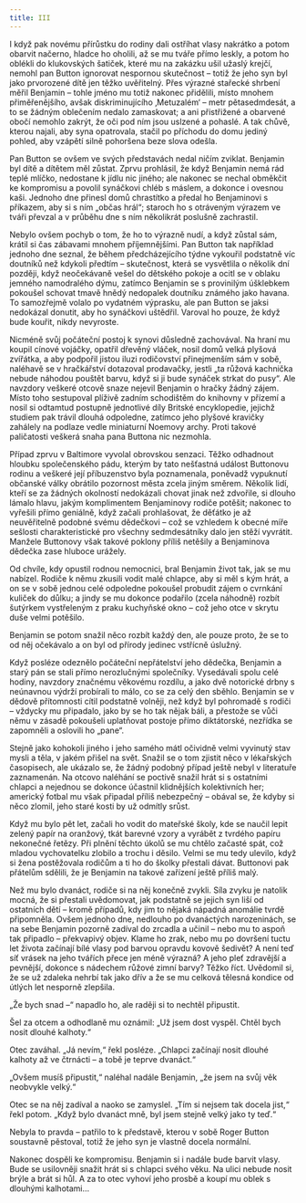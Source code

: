 ```yaml
---
title: III
---
```


  

I když pak novému přírůstku do rodiny dali ostříhat vlasy nakrátko a potom obarvit načerno, hladce ho oholili, až se mu tváře přímo leskly, a potom ho oblékli do klukovských šatiček, které mu na zakázku ušil užaslý krejčí, nemohl pan Button ignorovat nespornou skutečnost – totiž že jeho syn byl jako prvorozené dítě jen těžko uvěřitelný. Přes výrazné stařecké shrbení měřil Benjamin – tohle jméno mu totiž nakonec přidělili, místo mnohem přiměřenějšího, avšak diskriminujícího ‚Metuzalém‘ – metr pětasedmdesát, a to se žádným oblečením nedalo zamaskovat; a ani přistřižené a obarvené obočí nemohlo zakrýt, že oči pod ním jsou uslzené a pohaslé. A tak chůvě, kterou najali, aby syna opatrovala, stačil po příchodu do domu jediný pohled, aby vzápětí silně pohoršena beze slova odešla.

Pan Button se ovšem ve svých představách nedal ničím zviklat. Benjamin byl dítě a dítětem měl zůstat. Zprvu prohlásil, že když Benjamin nemá rád teplé mlíčko, nedostane k jídlu nic jiného; ale nakonec se nechal obměkčit ke kompromisu a povolil synáčkovi chléb s máslem, a dokonce i ovesnou kaši. Jednoho dne přinesl domů chrastítko a předal ho Benjaminovi s příkazem, aby si s ním „občas hrál“; staroch ho s otráveným výrazem ve tváři převzal a v průběhu dne s ním několikrát poslušně zachrastil.

Nebylo ovšem pochyb o tom, že ho to výrazně nudí, a když zůstal sám, krátil si čas zábavami mnohem příjemnějšími. Pan Button tak například jednoho dne seznal, že během předcházejícího týdne vykouřil podstatně víc doutníků než kdykoli předtím – skutečnost, která se vysvětlila o několik dní později, když neočekávaně vešel do dětského pokoje a ocitl se v oblaku jemného namodralého dýmu, zatímco Benjamin se s provinilým úšklebkem pokoušel schovat tmavě hnědý nedopalek doutníku známého jako havana. To samozřejmě volalo po vydatném výprasku, ale pan Button se jaksi nedokázal donutit, aby ho synáčkovi uštědřil. Varoval ho pouze, že když bude kouřit, nikdy nevyroste.

Nicméně svůj počáteční postoj k synovi důsledně zachovával. Na hraní mu koupil cínové vojáčky, opatřil dřevěný vláček, nosil domů velká plyšová zvířátka, a aby podpořil jistou iluzi rodičovství přinejmenším sám v sobě, naléhavě se v hračkářství dotazoval prodavačky, jestli „ta růžová kachnička nebude náhodou pouštět barvu, když si ji bude synáček strkat do pusy“. Ale navzdory veškeré otcově snaze nejevil Benjamin o hračky žádný zájem. Místo toho sestupoval plíživě zadním schodištěm do knihovny v přízemí a nosil si odtamtud postupně jednotlivé díly Britské encyklopedie, jejichž studiem pak trávil dlouhá odpoledne, zatímco jeho plyšové kravičky zahálely na podlaze vedle miniaturní Noemovy archy. Proti takové paličatosti veškerá snaha pana Buttona nic nezmohla.

Případ zprvu v Baltimore vyvolal obrovskou senzaci. Těžko odhadnout hloubku společenského pádu, kterým by tato nešťastná událost Buttonovu rodinu a veškeré její příbuzenstvo byla poznamenala, poněvadž vypuknutí občanské války obrátilo pozornost města zcela jiným směrem. Několik lidí, kteří se za žádných okolností nedokázali chovat jinak než zdvořile, si dlouho lámalo hlavu, jakým komplimentem Benjaminovy rodiče potěšit; nakonec to vyřešili přímo geniálně, když začali prohlašovat, že děťátko je až neuvěřitelně podobné svému dědečkovi – což se vzhledem k obecné míře sešlosti charakteristické pro všechny sedmdesátníky dalo jen stěží vyvrátit. Manžele Buttonovy však takové poklony příliš netěšily a Benjaminova dědečka zase hluboce urážely.

Od chvíle, kdy opustil rodnou nemocnici, bral Benjamin život tak, jak se mu nabízel. Rodiče k němu zkusili vodit malé chlapce, aby si měl s kým hrát, a on se v sobě jednou celé odpoledne pokoušel probudit zájem o cvrnkání kuliček do důlku; a jindy se mu dokonce podařilo (zcela náhodně) rozbít šutýrkem vystřeleným z praku kuchyňské okno – což jeho otce v skrytu duše velmi potěšilo.

Benjamin se potom snažil něco rozbít každý den, ale pouze proto, že se to od něj očekávalo a on byl od přírody jedinec vstřícně úslužný.

Když posléze odeznělo počáteční nepřátelství jeho dědečka, Benjamin a starý pán se stali přímo nerozlučnými společníky. Vysedávali spolu celé hodiny, navzdory značnému věkovému rozdílu, a jako dvě notorické drbny s neúnavnou výdrží probírali to málo, co se za celý den sběhlo. Benjamin se v dědově přítomnosti cítil podstatně volněji, než když byl pohromadě s rodiči – vždycky mu připadalo, jako by se ho tak nějak báli, a přestože se vůči němu v zásadě pokoušeli uplatňovat postoje přímo diktátorské, nezřídka se zapomněli a oslovili ho „pane“.

Stejně jako kohokoli jiného i jeho samého mátl očividně velmi vyvinutý stav mysli a těla, v jakém přišel na svět. Snažil se o tom zjistit něco v lékařských časopisech, ale ukázalo se, že žádný podobný případ ještě nebyl v literatuře zaznamenán. Na otcovo naléhání se poctivě snažil hrát si s ostatními chlapci a nejednou se dokonce účastnil klidnějších kolektivních her; americký fotbal mu však připadal příliš nebezpečný – obával se, že kdyby si něco zlomil, jeho staré kosti by už odmítly srůst.

Když mu bylo pět let, začali ho vodit do mateřské školy, kde se naučil lepit zelený papír na oranžový, tkát barevné vzory a vyrábět z tvrdého papíru nekonečné řetězy. Při plnění těchto úkolů se mu chtělo začasté spát, což mladou vychovatelku zlobilo a trochu i děsilo. Velmi se mu tedy ulevilo, když si žena postěžovala rodičům a ti ho do školky přestali dávat. Buttonovi pak přátelům sdělili, že je Benjamin na takové zařízení ještě příliš malý.

Než mu bylo dvanáct, rodiče si na něj konečně zvykli. Síla zvyku je natolik mocná, že si přestali uvědomovat, jak podstatně se jejich syn liší od ostatních dětí – kromě případů, kdy jim to nějaká nápadná anomálie tvrdě připomněla. Ovšem jednoho dne, nedlouho po dvanáctých narozeninách, se na sebe Benjamin pozorně zadíval do zrcadla a učinil – nebo mu to aspoň tak připadlo – překvapivý objev. Klame ho zrak, nebo mu po dovršení tuctu let života začínají bílé vlasy pod barvou opravdu kovově šedivět? A není teď síť vrásek na jeho tvářích přece jen méně výrazná? A jeho pleť zdravější a pevnější, dokonce s nádechem růžové zimní barvy? Těžko říct. Uvědomil si, že se už zdaleka nehrbí tak jako dřív a že se mu celková tělesná kondice od útlých let nesporně zlepšila.

„Že bych snad –“ napadlo ho, ale raději si to nechtěl připustit.

Šel za otcem a odhodlaně mu oznámil: „Už jsem dost vyspěl. Chtěl bych nosit dlouhé kalhoty.“

Otec zaváhal. „Já nevím,“ řekl posléze. „Chlapci začínají nosit dlouhé kalhoty až ve čtrnácti – a tobě je teprve dvanáct.“

„Ovšem musíš připustit,“ naléhal nadále Benjamin, „že jsem na svůj věk neobvykle velký.“

Otec se na něj zadíval a naoko se zamyslel. „Tím si nejsem tak docela jist,“ řekl potom. „Když bylo dvanáct mně, byl jsem stejně velký jako ty teď.“

Nebyla to pravda – patřilo to k představě, kterou v sobě Roger Button soustavně pěstoval, totiž že jeho syn je vlastně docela normální.

Nakonec dospěli ke kompromisu. Benjamin si i nadále bude barvit vlasy. Bude se usilovněji snažit hrát si s chlapci svého věku. Na ulici nebude nosit brýle a brát si hůl. A za to otec vyhoví jeho prosbě a koupí mu oblek s dlouhými kalhotami…

